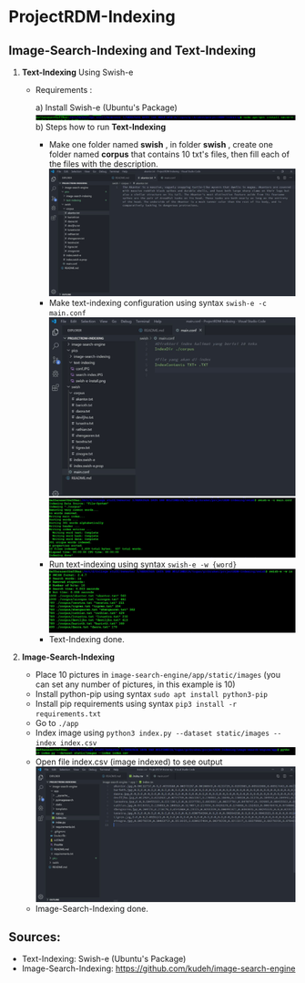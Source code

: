 # ProjectRDM-Indexing

## Image-Search-Indexing and Text-Indexing

1. **Text-Indexing** Using Swish-e
    - Requirements :

        a) Install Swish-e (Ubuntu's Package) 
        ![Swish-e Install](https://github.com/DaffRazan/ProjectRDM-Indexing/blob/master/pics/text-indexing/swish-e-install.png)
        b) Steps how to run **Text-Indexing**
        - Make one folder named **swish** , in folder **swish** , create one folder named **corpus**
            that contains 10 txt's files, then fill each of the files with the description.
            ![text configuration](https://github.com/DaffRazan/ProjectRDM-Indexing/blob/master/pics/text-indexing/corpus.JPG)
        - Make text-indexing configuration using syntax  ```swish-e -c main.conf```
        ![text configuration](https://github.com/DaffRazan/ProjectRDM-Indexing/blob/master/pics/text-indexing/mainconf.JPG)
        ![text configuration](https://github.com/DaffRazan/ProjectRDM-Indexing/blob/master/pics/text-indexing/conf.JPG)
        - Run text-indexing using syntax ```swish-e -w {word}```
        ![search index](https://github.com/DaffRazan/ProjectRDM-Indexing/blob/master/pics/text-indexing/search-index.JPG) 
        - Text-Indexing done.

2. **Image-Search-Indexing**
    - Place 10 pictures in ```image-search-engine/app/static/images``` (you can set any number of pictures, in this example is 10)
    - Install python-pip using syntax ```sudo apt install python3-pip```
    - Install pip requirements using syntax ```pip3 install -r requirements.txt```
    - Go to ```./app```
    - Index image using ```python3 index.py --dataset static/images --index index.csv```
    ![img indexing](https://github.com/DaffRazan/ProjectRDM-Indexing/blob/master/pics/image-search-indexing/indeximg.JPG)
    - Open file index.csv (image indexed) to see output
    ![Index csv](https://github.com/DaffRazan/ProjectRDM-Indexing/blob/master/pics/image-search-indexing/output.JPG)
    - Image-Search-Indexing done.

## **Sources:**
- Text-Indexing: Swish-e (Ubuntu's Package)
- Image-Search-Indexing: https://github.com/kudeh/image-search-engine




